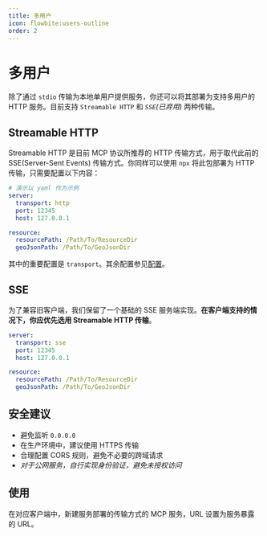 ```yaml
---
title: 多用户
icon: flowbite:users-outline
order: 2
---
```


# 多用户

除了通过 `stdio` 传输为本地单用户提供服务，你还可以将其部署为支持多用户的 HTTP 服务。目前支持 `Streamable HTTP` 和 _`SSE`(已弃用)_ 两种传输。

## Streamable HTTP

Streamable HTTP 是目前 MCP 协议所推荐的 HTTP 传输方式，用于取代此前的 SSE(Server-Sent Events) 传输方式。你同样可以使用 `npx` 将此包部署为 HTTP 传输，只需要配置以下内容：

```yaml
# 演示以 yaml 作为示例
server:
  transport: http
  port: 12345
  host: 127.0.0.1

resource:
  resourcePath: /Path/To/ResourceDir
  geoJsonPath: /Path/To/GeoJsonDir
```

其中的重要配置是 `transport`。其余配置参见[配置](./config)。

## SSE

为了兼容旧客户端，我们保留了一个基础的 SSE 服务端实现。**在客户端支持的情况下，你应优先选用 Streamable HTTP 传输**。

```yaml
server:
  transport: sse
  port: 12345
  host: 127.0.0.1

resource:
  resourcePath: /Path/To/ResourceDir
  geoJsonPath: /Path/To/GeoJsonDir
```

## 安全建议

- 避免监听 `0.0.0.0`
- 在生产环境中，建议使用 HTTPS 传输
- 合理配置 CORS 规则，避免不必要的跨域请求
- _对于公网服务，自行实现身份验证，避免未授权访问_

## 使用

在对应客户端中，新建服务部署的传输方式的 MCP 服务，URL 设置为服务暴露的 URL。
